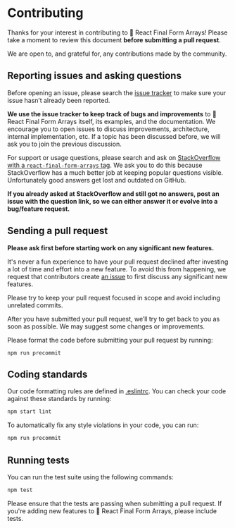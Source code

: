 # Contributing

Thanks for your interest in contributing to 🏁 React Final Form Arrays! Please
take a moment to review this document **before submitting a pull request**.

We are open to, and grateful for, any contributions made by the community.

## Reporting issues and asking questions

Before opening an issue, please search the
[issue tracker](https://github.com/final-form/react-final-form-arrays/issues) to
make sure your issue hasn’t already been reported.

**We use the issue tracker to keep track of bugs and improvements** to 🏁 React
Final Form Arrays itself, its examples, and the documentation. We encourage you
to open issues to discuss improvements, architecture, internal implementation,
etc. If a topic has been discussed before, we will ask you to join the previous
discussion.

For support or usage questions, please search and ask on
[StackOverflow with a `react-final-form-arrays` tag](https://stackoverflow.com/questions/tagged/react-final-form-arrays).
We ask you to do this because StackOverflow has a much better job at keeping
popular questions visible. Unfortunately good answers get lost and outdated on
GitHub.

**If you already asked at StackOverflow and still got no answers, post an issue
with the question link, so we can either answer it or evolve into a bug/feature
request.**

## Sending a pull request

**Please ask first before starting work on any significant new features.**

It's never a fun experience to have your pull request declined after investing a
lot of time and effort into a new feature. To avoid this from happening, we
request that contributors create
[an issue](https://github.com/final-form/react-final-form-arrays/issues) to
first discuss any significant new features.

Please try to keep your pull request focused in scope and avoid including
unrelated commits.

After you have submitted your pull request, we’ll try to get back to you as soon
as possible. We may suggest some changes or improvements.

Please format the code before submitting your pull request by running:

```
npm run precommit
```

## Coding standards

Our code formatting rules are defined in
[.eslintrc](https://github.com/final-form/react-final-form-arrays/blob/master/.eslintrc).
You can check your code against these standards by running:

```sh
npm start lint
```

To automatically fix any style violations in your code, you can run:

```sh
npm run precommit
```

## Running tests

You can run the test suite using the following commands:

```sh
npm test
```

Please ensure that the tests are passing when submitting a pull request. If
you're adding new features to 🏁 React Final Form Arrays, please include tests.
